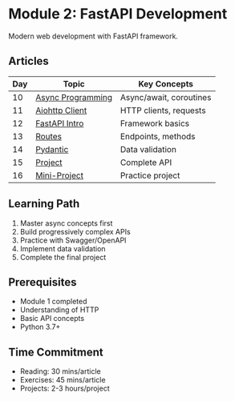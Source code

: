 # Module 2: FastAPI Development

Modern web development with FastAPI framework.

## Articles

| Day | Topic | Key Concepts |
|-----|-------|-------------|
| 10 | [Async Programming](10-Python-Async-Programming.md) | Async/await, coroutines |
| 11 | [Aiohttp Client](11-Python-Aiohttp-Client.md) | HTTP clients, requests |
| 12 | [FastAPI Intro](12-Python-FastAPI.md) | Framework basics |
| 13 | [Routes](13-Python-FastAPI-Routes.md) | Endpoints, methods |
| 14 | [Pydantic](14-Python-Pydantic.md) | Data validation |
| 15 | [Project](15-Python-FastAPI-Project.md) | Complete API |
| 16 | [Mini-Project](16-Python-FastAPI-Mini-Project.md) | Practice project |

## Learning Path
1. Master async concepts first
2. Build progressively complex APIs
3. Practice with Swagger/OpenAPI
4. Implement data validation
5. Complete the final project

## Prerequisites
- Module 1 completed
- Understanding of HTTP
- Basic API concepts
- Python 3.7+

## Time Commitment
- Reading: 30 mins/article
- Exercises: 45 mins/article
- Projects: 2-3 hours/project

